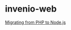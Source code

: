 invenio-web
===========

[Migrating from PHP to Node.js](https://medium.com/grand-things/522768ac482a)
